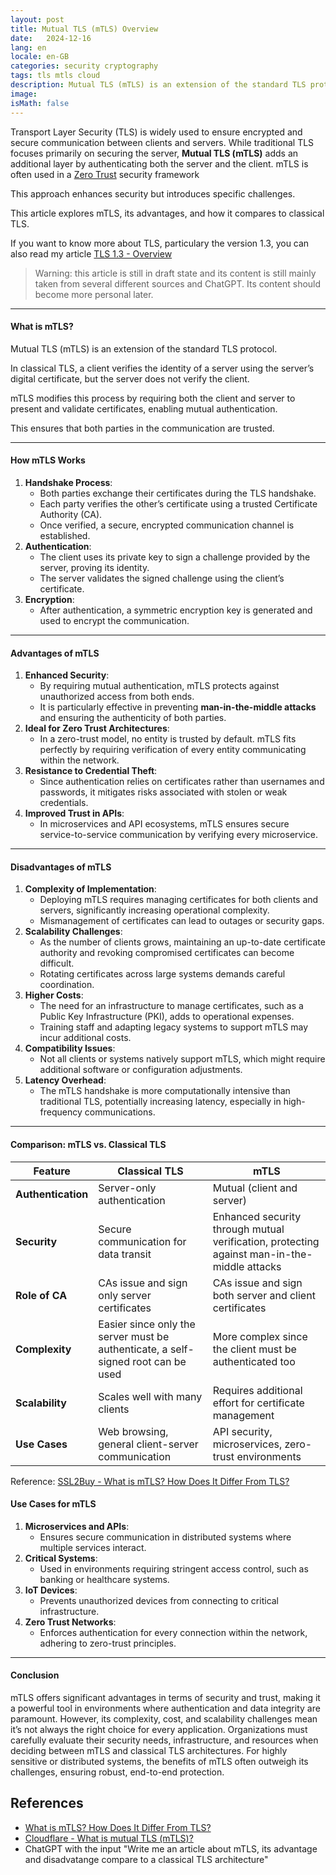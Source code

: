 ```yaml
---
layout: post
title: Mutual TLS (mTLS) Overview
date:   2024-12-16
lang: en
locale: en-GB
categories: security cryptography
tags: tls mtls cloud
description: Mutual TLS (mTLS) is an extension of the standard TLS protocol which requires both the client and server to present and validate certificates, enabling mutual authentication.  
image: 
isMath: false
---
```


Transport Layer Security (TLS) is widely used to ensure encrypted and secure communication between clients and servers. While traditional TLS focuses primarily on securing the server, **Mutual TLS (mTLS)** adds an additional layer by authenticating both the server and the client. mTLS is often used in a [Zero Trust](https://www.cloudflare.com/learning/security/glossary/what-is-zero-trust/) security framework 

This approach enhances security but introduces specific challenges. 

This article explores mTLS, its advantages, and how it compares to classical TLS.

If you want to know more about TLS, particulary the version 1.3, you can also read my article [TLS 1.3 - Overview](https://rya-sge.github.io/access-denied/2024/11/04/TLS1.3-overview/)

> Warning: this article is still in draft state and its content is still mainly taken from several different sources and ChatGPT.  Its content should become more personal later.

------

#### **What is mTLS?**

Mutual TLS (mTLS) is an extension of the standard TLS protocol. 

In classical TLS, a client verifies the identity of a server using the server’s digital certificate, but the server does not verify the client. 

mTLS modifies this process by requiring both the client and server to present and validate certificates, enabling mutual authentication. 

This ensures that both parties in the communication are trusted.

------

#### **How mTLS Works**

1. **Handshake Process**:
   - Both parties exchange their certificates during the TLS handshake.
   - Each party verifies the other’s certificate using a trusted Certificate Authority (CA).
   - Once verified, a secure, encrypted communication channel is established.
2. **Authentication**:
   - The client uses its private key to sign a challenge provided by the server, proving its identity.
   - The server validates the signed challenge using the client’s certificate.
3. **Encryption**:
   - After authentication, a symmetric encryption key is generated and used to encrypt the communication.

------

#### **Advantages of mTLS**

1. **Enhanced Security**:
   - By requiring mutual authentication, mTLS protects against unauthorized access from both ends.
   - It is particularly effective in preventing **man-in-the-middle attacks** and ensuring the authenticity of both parties.
2. **Ideal for Zero Trust Architectures**:
   - In a zero-trust model, no entity is trusted by default. mTLS fits perfectly by requiring verification of every entity communicating within the network.
3. **Resistance to Credential Theft**:
   - Since authentication relies on certificates rather than usernames and passwords, it mitigates risks associated with stolen or weak credentials.
4. **Improved Trust in APIs**:
   - In microservices and API ecosystems, mTLS ensures secure service-to-service communication by verifying every microservice.

------

#### **Disadvantages of mTLS**

1. **Complexity of Implementation**:
   - Deploying mTLS requires managing certificates for both clients and servers, significantly increasing operational complexity.
   - Mismanagement of certificates can lead to outages or security gaps.
2. **Scalability Challenges**:
   - As the number of clients grows, maintaining an up-to-date certificate authority and revoking compromised certificates can become difficult.
   - Rotating certificates across large systems demands careful coordination.
3. **Higher Costs**:
   - The need for an infrastructure to manage certificates, such as a Public Key Infrastructure (PKI), adds to operational expenses.
   - Training staff and adapting legacy systems to support mTLS may incur additional costs.
4. **Compatibility Issues**:
   - Not all clients or systems natively support mTLS, which might require additional software or configuration adjustments.
5. **Latency Overhead**:
   - The mTLS handshake is more computationally intensive than traditional TLS, potentially increasing latency, especially in high-frequency communications.

------

#### **Comparison: mTLS vs. Classical TLS**

| Feature            | Classical TLS                                                | mTLS                                                         |
| ------------------ | ------------------------------------------------------------ | ------------------------------------------------------------ |
| **Authentication** | Server-only authentication                                   | Mutual (client and server)                                   |
| **Security**       | Secure communication for data transit                        | Enhanced security through mutual verification, protecting against man-in-the-middle attacks |
| **Role of CA**     | CAs issue and sign only server certificates                  | CAs issue and sign both server and client certificates       |
| **Complexity**     | Easier since only the server must be authenticate, a self-signed root can be used | More complex since the client must  be authenticated too     |
| **Scalability**    | Scales well with many clients                                | Requires additional effort for certificate management        |
| **Use Cases**      | Web browsing, general client-server communication            | API security, microservices, zero-trust environments         |

Reference: [SSL2Buy - What is mTLS? How Does It Differ From TLS?](https://www.ssl2buy.com/wiki/what-is-mtls-how-does-it-differ-from-tls)

#### **Use Cases for mTLS**

1. **Microservices and APIs**:
   - Ensures secure communication in distributed systems where multiple services interact.
2. **Critical Systems**:
   - Used in environments requiring stringent access control, such as banking or healthcare systems.
3. **IoT Devices**:
   - Prevents unauthorized devices from connecting to critical infrastructure.
4. **Zero Trust Networks**:
   - Enforces authentication for every connection within the network, adhering to zero-trust principles.

------

#### **Conclusion**

mTLS offers significant advantages in terms of security and trust, making it a powerful tool in environments where authentication and data integrity are paramount. However, its complexity, cost, and scalability challenges mean it’s not always the right choice for every application. Organizations must carefully evaluate their security needs, infrastructure, and resources when deciding between mTLS and classical TLS architectures. For highly sensitive or distributed systems, the benefits of mTLS often outweigh its challenges, ensuring robust, end-to-end protection.

## References

- [What is mTLS? How Does It Differ From TLS?](https://www.ssl2buy.com/wiki/what-is-mtls-how-does-it-differ-from-tls)
- [Cloudflare - What is mutual TLS (mTLS)?](https://www.cloudflare.com/learning/access-management/what-is-mutual-tls/)
- ChatGPT with the input "Write me an article about mTLS, its advantage and disadvatange compare to a classical TLS architecture"